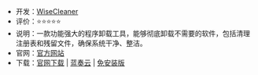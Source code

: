 - 开发：[WiseCleaner](https://www.wisecleaner.com.cn/)
- 评价：⭐⭐⭐⭐⭐
- 说明：一款功能强大的程序卸载工具，能够彻底卸载不需要的软件，包括清理注册表和残留文件，确保系统干净、整洁。
- 官网：[官方网站](https://www.wisecleaner.com.cn/)
- 下载：[官网下载](https://downloads.wisecleaner.com/soft/WPUSetup_3.1.9.263.exe) | [蓝奏云](https://wisecleaner.lanzouu.com/itxD11qaojef) | [免安装版](https://downloads.wisecleaner.com/soft/WPU_3.1.9.263.zip)